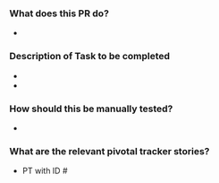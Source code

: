 ### What does this PR do?
- 
### Description of Task to be completed
- 
- 
### How should this be manually tested?
-

### What are the relevant pivotal tracker stories?
- PT with ID #
